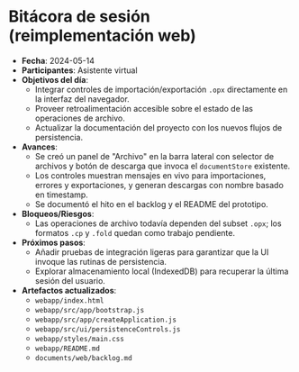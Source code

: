 # Bitácora de sesión (reimplementación web)
- **Fecha**: 2024-05-14
- **Participantes**: Asistente virtual
- **Objetivos del día**:
  - Integrar controles de importación/exportación `.opx` directamente en la interfaz del navegador.
  - Proveer retroalimentación accesible sobre el estado de las operaciones de archivo.
  - Actualizar la documentación del proyecto con los nuevos flujos de persistencia.
- **Avances**:
  - Se creó un panel de "Archivo" en la barra lateral con selector de archivos y botón de descarga que invoca el `documentStore` existente.
  - Los controles muestran mensajes en vivo para importaciones, errores y exportaciones, y generan descargas con nombre basado en timestamp.
  - Se documentó el hito en el backlog y el README del prototipo.
- **Bloqueos/Riesgos**:
  - Las operaciones de archivo todavía dependen del subset `.opx`; los formatos `.cp` y `.fold` quedan como trabajo pendiente.
- **Próximos pasos**:
  - Añadir pruebas de integración ligeras para garantizar que la UI invoque las rutinas de persistencia.
  - Explorar almacenamiento local (IndexedDB) para recuperar la última sesión del usuario.
- **Artefactos actualizados**:
  - `webapp/index.html`
  - `webapp/src/app/bootstrap.js`
  - `webapp/src/app/createApplication.js`
  - `webapp/src/ui/persistenceControls.js`
  - `webapp/styles/main.css`
  - `webapp/README.md`
  - `documents/web/backlog.md`
